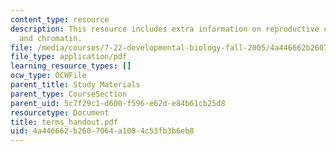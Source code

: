 ```yaml
---
content_type: resource
description: This resource includes extra information on reproductive cloning, potency,
  and chromatin.
file: /media/courses/7-22-developmental-biology-fall-2005/4a446662b2607064a1084c53fb3b6eb8_terms_handout.pdf
file_type: application/pdf
learning_resource_types: []
ocw_type: OCWFile
parent_title: Study Materials
parent_type: CourseSection
parent_uid: 5c7f29c1-d600-f596-e62d-e84b61cb25d8
resourcetype: Document
title: terms_handout.pdf
uid: 4a446662-b260-7064-a108-4c53fb3b6eb8
---
```

